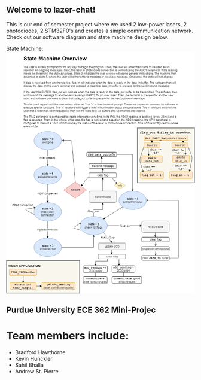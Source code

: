 ## Welcome to lazer-chat!
This is our end of semester project where we used 2 low-power lasers, 2 photodiodes, 2 STM32F0's and creates a simple commmunication network.
Check out our software diagram and state machine design below.

State Machine: 
![alt text][sm]

[sm]: https://github.com/astpierre/ece362_lazer_chat/blob/lazer-messenger-master/state_machine.png "Lazer-Chat State Machine"

## Purdue University ECE 362 Mini-Projec
# Team members include: 
- Bradford Hawthorne
- Kevin Hunckler
- Sahil Bhalla
- Andrew St. Pierre
